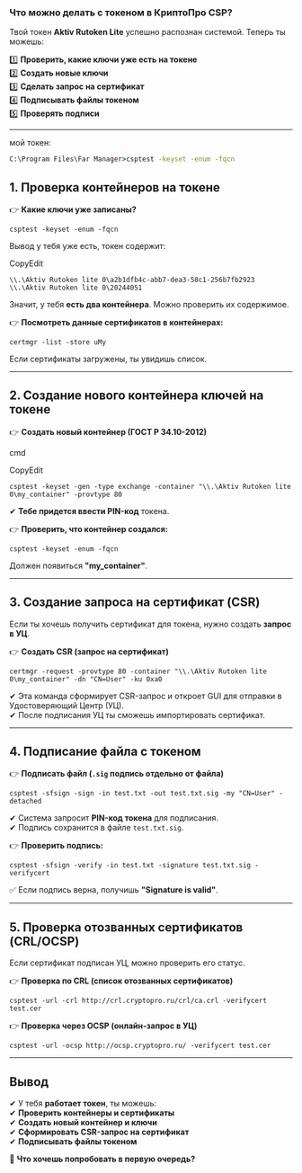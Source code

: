 ### **Что можно делать с токеном в КриптоПро CSP?**

Твой токен **Aktiv Rutoken Lite** успешно распознан системой. Теперь ты можешь:

1️⃣ **Проверить, какие ключи уже есть на токене**  
2️⃣ **Создать новые ключи**  
3️⃣ **Сделать запрос на сертификат**  
4️⃣ **Подписывать файлы токеном**  
5️⃣ **Проверять подписи**

---
мой токен:
```cmd
C:\Program Files\Far Manager>csptest -keyset -enum -fqcn                                                                                                                                                CSP (Type:80) v5.0.10013 KC1 Release Ver:5.0.13000 OS:Windows CPU:AMD64 FastCode:READY:AVX,AVX2.                                                                                                        AcquireContext: OK. HCRYPTPROV: 2675718512                                                                                                                                                              \\.\Aktiv Rutoken lite 0\a2b1dfb4c-abb7-dea3-58c1-256b7fb2923                                                                                                                                           \\.\Aktiv Rutoken lite 0\20244051                                                                                                                                                                       OK.                                                                                                                                                                                                     Total: SYS: 0,016 sec USR: 0,000 sec UTC: 0,734 sec                                                                                                                                                     [ErrorCode: 0x00000000] 
```
## **1. Проверка контейнеров на токене**

👉 **Какие ключи уже записаны?**


`csptest -keyset -enum -fqcn`

Вывод у тебя уже есть, токен содержит:

CopyEdit

`\\.\Aktiv Rutoken lite 0\a2b1dfb4c-abb7-dea3-58c1-256b7fb2923 \\.\Aktiv Rutoken lite 0\20244051`

Значит, у тебя **есть два контейнера**. Можно проверить их содержимое.

👉 **Посмотреть данные сертификатов в контейнерах:**

`certmgr -list -store uMy`

Если сертификаты загружены, ты увидишь список.

---

## **2. Создание нового контейнера ключей на токене**

👉 **Создать новый контейнер (ГОСТ Р 34.10-2012)**

cmd

CopyEdit

`csptest -keyset -gen -type exchange -container "\\.\Aktiv Rutoken lite 0\my_container" -provtype 80`

✔ **Тебе придется ввести PIN-код** токена.

👉 **Проверить, что контейнер создался:**


`csptest -keyset -enum -fqcn`

Должен появиться **"my_container"**.

---

## **3. Создание запроса на сертификат (CSR)**

Если ты хочешь получить сертификат для токена, нужно создать **запрос в УЦ**.

👉 **Создать CSR (запрос на сертификат)**


`certmgr -request -provtype 80 -container "\\.\Aktiv Rutoken lite 0\my_container" -dn "CN=User" -ku 0xa0`

✔ Эта команда сформирует CSR-запрос и откроет GUI для отправки в Удостоверяющий Центр (УЦ).  
✔ После подписания УЦ ты сможешь импортировать сертификат.

---

## **4. Подписание файла с токеном**

👉 **Подписать файл (`.sig` подпись отдельно от файла)**


`csptest -sfsign -sign -in test.txt -out test.txt.sig -my "CN=User" -detached`

✔ Система запросит **PIN-код токена** для подписания.  
✔ Подпись сохранится в файле `test.txt.sig`.

👉 **Проверить подпись:**

`csptest -sfsign -verify -in test.txt -signature test.txt.sig -verifycert`

✅ Если подпись верна, получишь **"Signature is valid"**.

---

## **5. Проверка отозванных сертификатов (CRL/OCSP)**

Если сертификат подписан УЦ, можно проверить его статус.

👉 **Проверка по CRL (список отозванных сертификатов)**

`csptest -url -crl http://crl.cryptopro.ru/crl/ca.crl -verifycert test.cer`

👉 **Проверка через OCSP (онлайн-запрос в УЦ)**

`csptest -url -ocsp http://ocsp.cryptopro.ru/ -verifycert test.cer`

---

## **Вывод**

✔ У тебя **работает токен**, ты можешь:  
✔ **Проверить контейнеры и сертификаты**  
✔ **Создать новый контейнер и ключи**  
✔ **Сформировать CSR-запрос на сертификат**  
✔ **Подписывать файлы токеном**

🚀 **Что хочешь попробовать в первую очередь?**